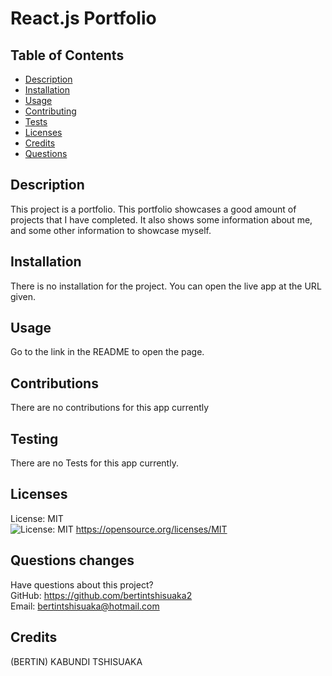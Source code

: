 
  # React.js Portfolio

  ## Table of Contents
  * [Description](#description)
  * [Installation](#installation)
  * [Usage](#usage)
  * [Contributing](#contribution)
  * [Tests](#tests)
  * [Licenses](#licenses)
  * [Credits](#credits)
  * [Questions](#questions)
  ## Description
  This project is a portfolio. This portfolio showcases a good amount of projects that I have completed. It also shows some information about me, and some other information to showcase myself.
  ## Installation
  There is no installation for the project. You can open the live app at the URL given.
  
  ## Usage
  Go to the link in the README to open the page.
  ## Contributions
  There are no contributions for this app currently
  ## Testing
  There are no Tests for this app currently.
  ## Licenses
  License: MIT  
  ![License: MIT](https://img.shields.io/badge/License-MIT-yellow.svg)
  https://opensource.org/licenses/MIT
  ## Questions changes
  Have questions about this project?  
  GitHub: https://github.com/bertintshisuaka2  
  Email: bertintshisuaka@hotmail.com
  ## Credits
  (BERTIN) KABUNDI TSHISUAKA
